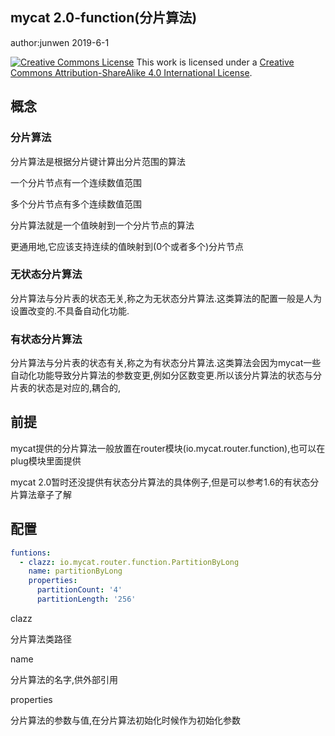 ## mycat 2.0-function(分片算法)

author:junwen 2019-6-1

[![Creative Commons License](https://i.creativecommons.org/l/by-sa/4.0/88x31.png)](http://creativecommons.org/licenses/by-sa/4.0/)
This work is licensed under a [Creative Commons Attribution-ShareAlike 4.0 International License](http://creativecommons.org/licenses/by-sa/4.0/).

## 概念

### 分片算法

分片算法是根据分片键计算出分片范围的算法

一个分片节点有一个连续数值范围

多个分片节点有多个连续数值范围

分片算法就是一个值映射到一个分片节点的算法

更通用地,它应该支持连续的值映射到(0个或者多个)分片节点

### 无状态分片算法

分片算法与分片表的状态无关,称之为无状态分片算法.这类算法的配置一般是人为设置改变的.不具备自动化功能.

### 有状态分片算法

分片算法与分片表的状态有关,称之为有状态分片算法.这类算法会因为mycat一些自动化功能导致分片算法的参数变更,例如分区数变更.所以该分片算法的状态与分片表的状态是对应的,耦合的,

## 前提

mycat提供的分片算法一般放置在router模块(io.mycat.router.function),也可以在plug模块里面提供

mycat 2.0暂时还没提供有状态分片算法的具体例子,但是可以参考1.6的有状态分片算法章子了解

## 配置

```yaml
funtions:
  - clazz: io.mycat.router.function.PartitionByLong
    name: partitionByLong
    properties:
      partitionCount: '4'
      partitionLength: '256'

```

clazz

分片算法类路径

name

分片算法的名字,供外部引用

properties

分片算法的参数与值,在分片算法初始化时候作为初始化参数



